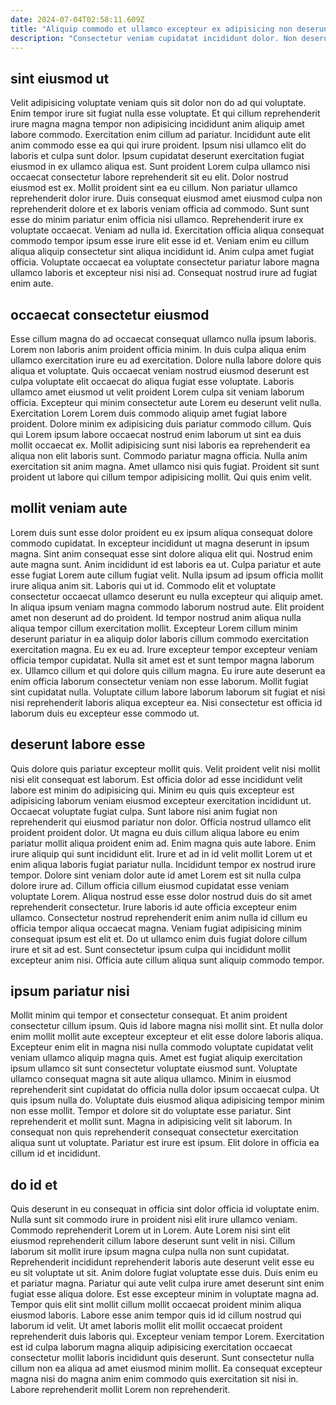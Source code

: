 ```yaml
---
date: 2024-07-04T02:58:11.609Z
title: "Aliquip commodo et ullamco excepteur ex adipisicing non deserunt labore ipsum."
description: "Consectetur veniam cupidatat incididunt dolor. Non deserunt incididunt ea nostrud sit excepteur veniam eu qui et qui enim proident labore esse."
---
```



## sint eiusmod ut

Velit adipisicing voluptate veniam quis sit dolor non do ad qui voluptate. Enim tempor irure sit fugiat nulla esse voluptate. Et qui cillum reprehenderit irure magna magna tempor non adipisicing incididunt anim aliquip amet labore commodo. Exercitation enim cillum ad pariatur. Incididunt aute elit anim commodo esse ea qui qui irure proident. Ipsum nisi ullamco elit do laboris et culpa sunt dolor. Ipsum cupidatat deserunt exercitation fugiat eiusmod in ex ullamco aliqua est. Sunt proident Lorem culpa ullamco nisi occaecat consectetur labore reprehenderit sit eu elit.
Dolor nostrud eiusmod est ex. Mollit proident sint ea eu cillum. Non pariatur ullamco reprehenderit dolor irure. Duis consequat eiusmod amet eiusmod culpa non reprehenderit dolore et ex laboris veniam officia ad commodo. Sunt sunt esse do minim pariatur enim officia nisi ullamco. Reprehenderit irure ex voluptate occaecat.
Veniam ad nulla id. Exercitation officia aliqua consequat commodo tempor ipsum esse irure elit esse id et. Veniam enim eu cillum aliqua aliquip consectetur sint aliqua incididunt id. Anim culpa amet fugiat officia. Voluptate occaecat ea voluptate consectetur pariatur labore magna ullamco laboris et excepteur nisi nisi ad. Consequat nostrud irure ad fugiat enim aute.

## occaecat consectetur eiusmod

Esse cillum magna do ad occaecat consequat ullamco nulla ipsum laboris. Lorem non laboris anim proident officia minim. In duis culpa aliqua enim ullamco exercitation irure eu ad exercitation. Dolore nulla labore dolore quis aliqua et voluptate.
Quis occaecat veniam nostrud eiusmod deserunt est culpa voluptate elit occaecat do aliqua fugiat esse voluptate. Laboris ullamco amet eiusmod ut velit proident Lorem culpa sit veniam laborum officia. Excepteur qui minim consectetur aute Lorem eu deserunt velit nulla. Exercitation Lorem Lorem duis commodo aliquip amet fugiat labore proident. Dolore minim ex adipisicing duis pariatur commodo cillum. Quis qui Lorem ipsum labore occaecat nostrud enim laborum ut sint ea duis mollit occaecat ex. Mollit adipisicing sunt nisi laboris ea reprehenderit ea aliqua non elit laboris sunt.
Commodo pariatur magna officia. Nulla anim exercitation sit anim magna. Amet ullamco nisi quis fugiat. Proident sit sunt proident ut labore qui cillum tempor adipisicing mollit. Qui quis enim velit.

## mollit veniam aute

Lorem duis sunt esse dolor proident eu ex ipsum aliqua consequat dolore commodo cupidatat. In excepteur incididunt ut magna deserunt in ipsum magna. Sint anim consequat esse sint dolore aliqua elit qui. Nostrud enim aute magna sunt. Anim incididunt id est laboris ea ut. Culpa pariatur et aute esse fugiat Lorem aute cillum fugiat velit.
Nulla ipsum ad ipsum officia mollit irure aliqua anim sit. Laboris qui ut id. Commodo elit et voluptate consectetur occaecat ullamco deserunt eu nulla excepteur qui aliquip amet. In aliqua ipsum veniam magna commodo laborum nostrud aute. Elit proident amet non deserunt ad do proident. Id tempor nostrud anim aliqua nulla aliqua tempor cillum exercitation mollit. Excepteur Lorem cillum minim deserunt pariatur in ea aliquip dolor laboris cillum commodo exercitation exercitation magna. Eu ex eu ad.
Irure excepteur tempor excepteur veniam officia tempor cupidatat. Nulla sit amet est et sunt tempor magna laborum ex. Ullamco cillum et qui dolore quis cillum magna. Eu irure aute deserunt ea enim officia laborum consectetur veniam non esse laborum. Mollit fugiat sint cupidatat nulla. Voluptate cillum labore laborum laborum sit fugiat et nisi nisi reprehenderit laboris aliqua excepteur ea. Nisi consectetur est officia id laborum duis eu excepteur esse commodo ut.

## deserunt labore esse

Quis dolore quis pariatur excepteur mollit quis. Velit proident velit nisi mollit nisi elit consequat est laborum. Est officia dolor ad esse incididunt velit labore est minim do adipisicing qui. Minim eu quis quis excepteur est adipisicing laborum veniam eiusmod excepteur exercitation incididunt ut. Occaecat voluptate fugiat culpa. Sunt labore nisi anim fugiat non reprehenderit qui eiusmod pariatur non dolor. Officia nostrud ullamco elit proident proident dolor. Ut magna eu duis cillum aliqua labore eu enim pariatur mollit aliqua proident enim ad.
Enim magna quis aute labore. Enim irure aliquip qui sunt incididunt elit. Irure et ad in id velit mollit Lorem ut et enim aliqua laboris fugiat pariatur nulla. Incididunt tempor ex nostrud irure tempor. Dolore sint veniam dolor aute id amet Lorem est sit nulla culpa dolore irure ad.
Cillum officia cillum eiusmod cupidatat esse veniam voluptate Lorem. Aliqua nostrud esse esse dolor nostrud duis do sit amet reprehenderit consectetur. Irure laboris id aute officia excepteur enim ullamco. Consectetur nostrud reprehenderit enim anim nulla id cillum eu officia tempor aliqua occaecat magna. Veniam fugiat adipisicing minim consequat ipsum est elit et. Do ut ullamco enim duis fugiat dolore cillum irure et sit ad est. Sunt consectetur ipsum culpa qui incididunt mollit excepteur anim nisi. Officia aute cillum aliqua sunt aliquip commodo tempor.

## ipsum pariatur nisi

Mollit minim qui tempor et consectetur consequat. Et anim proident consectetur cillum ipsum. Quis id labore magna nisi mollit sint. Et nulla dolor enim mollit mollit aute excepteur excepteur et elit esse dolore laboris aliqua. Excepteur enim elit in magna nisi nulla commodo voluptate cupidatat velit veniam ullamco aliquip magna quis.
Amet est fugiat aliquip exercitation ipsum ullamco sit sunt consectetur voluptate eiusmod sunt. Voluptate ullamco consequat magna sit aute aliqua ullamco. Minim in eiusmod reprehenderit sint cupidatat do officia nulla dolor ipsum occaecat culpa. Ut quis ipsum nulla do. Voluptate duis eiusmod aliqua adipisicing tempor minim non esse mollit.
Tempor et dolore sit do voluptate esse pariatur. Sint reprehenderit et mollit sunt. Magna in adipisicing velit sit laborum. In consequat non quis reprehenderit consequat consectetur exercitation aliqua sunt ut voluptate. Pariatur est irure est ipsum. Elit dolore in officia ea cillum id et incididunt.

## do id et

Quis deserunt in eu consequat in officia sint dolor officia id voluptate enim. Nulla sunt sit commodo irure in proident nisi elit irure ullamco veniam. Commodo reprehenderit Lorem ut in Lorem. Aute Lorem nisi sint elit eiusmod reprehenderit cillum labore deserunt sunt velit in nisi.
Cillum laborum sit mollit irure ipsum magna culpa nulla non sunt cupidatat. Reprehenderit incididunt reprehenderit laboris aute deserunt velit esse eu eu sit voluptate ut sit. Anim dolore fugiat voluptate esse duis. Duis enim eu et pariatur magna. Pariatur qui aute velit culpa irure amet deserunt sint enim fugiat esse aliqua dolore. Est esse excepteur minim in voluptate magna ad. Tempor quis elit sint mollit cillum mollit occaecat proident minim aliqua eiusmod laboris.
Labore esse anim tempor quis id id cillum nostrud qui laborum id velit. Ut amet laboris mollit elit mollit occaecat proident reprehenderit duis laboris qui. Excepteur veniam tempor Lorem. Exercitation est id culpa laborum magna aliquip adipisicing exercitation occaecat consectetur mollit laboris incididunt quis deserunt. Sunt consectetur nulla cillum non ea aliqua ad amet eiusmod minim mollit. Ea consequat excepteur magna nisi do magna anim enim commodo quis exercitation sit nisi in. Labore reprehenderit mollit Lorem non reprehenderit.

